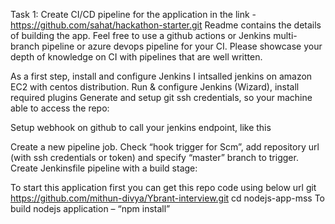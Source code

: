 Task 1:
Create CI/CD pipeline for the application in the link -
https://github.com/sahat/hackathon-starter.git
Readme contains the details of building the app. Feel free to use a github actions or Jenkins
multi-branch pipeline or azure devops pipeline for your CI. Please showcase your depth of
knowledge on CI with pipelines that are well written.

As a first step, install and configure Jenkins
I intsalled jenkins on amazon EC2 with centos distribution.
Run & configure Jenkins (Wizard), install required plugins
Generate and setup git ssh credentials, so your machine able to access the repo:

 

Setup webhook on github to call your jenkins endpoint, like this
 
Create a new pipeline job.
Check “hook trigger for Scm”, add repository url (with ssh credentials or token) and specify “master” branch to trigger.
Create Jenkinsfile pipeline with a build stage:  
 

To start this application first you can get this repo code using below url
git https://github.com/mithun-divya/Ybrant-interview.git
cd nodejs-app-mss
To build nodejs application – “npm install”

